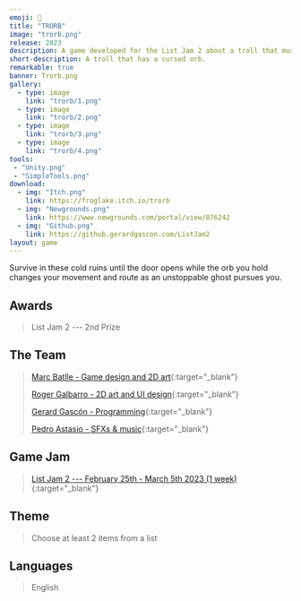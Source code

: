 ```yaml
---
emoji: 🔮
title: "TRORB"
image: "trorb.png"
release: 2023
description: A game developed for the List Jam 2 about a troll that must protect the orb that constantly changes the level and gameplay from an unstoppable ghost.
short-description: A troll that has a cursed orb.
remarkable: true
banner: Trorb.png
gallery:
  - type: image
    link: "trorb/1.png"
  - type: image
    link: "trorb/2.png"
  - type: image
    link: "trorb/3.png"
  - type: image
    link: "trorb/4.png"
tools:
 - "Unity.png"
 - "SimpleTools.png"
download:
  - img: "Itch.png"
    link: https://froglake.itch.io/trorb
  - img: "Newgrounds.png"
    link: https://www.newgrounds.com/portal/view/876242
  - img: "Github.png"
    link: https://github.gerardgascon.com/ListJam2
layout: game
---
```


Survive in these cold ruins until the door opens while the orb you hold changes your movement and route as an unstoppable ghost pursues you.

## Awards

> List Jam 2 --- 2nd Prize

## The Team

> [Marc Batlle - Game design and 2D art](https://twitter.com/Atrichocke/){:target="_blank"}
>
> [Roger Galbarro - 2D art and UI design](https://twitter.com/Rugi_Kong/){:target="_blank"}
>
> [Gerard Gascón - Programming](https://twitter.com/G_of_Geri/){:target="_blank"}
>
> [Pedro Astasio - SFXs & music](https://twitter.com/Pedro_Astasio/){:target="_blank"}

## Game Jam

> [List Jam 2 --- February 25th - March 5th 2023 (1 week)](https://www.newgrounds.com/bbs/topic/1521221/){:target="_blank"}

## Theme

> Choose at least 2 items from a list

## Languages

> English
